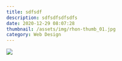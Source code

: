 ```yaml
---
title: sdfsdf
description: sdfsdfsdfsdfs
date: 2020-12-29 08:07:28
thumbnail: /assets/img/rhon-thumb_01.jpg
category: Web Design
---
```

![](/assets/img/rhon-thumb.jpg)